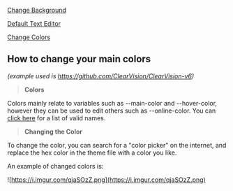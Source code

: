 [Change Background](https://xcruxiex.github.io/How-To/Change-Background)

[Default Text Editor](https://xcruxiex.github.io/How-To/Default-Text-Editor)

[Change Colors](https://xcruxiex.github.io/How-To/Change-Colors)

## **How to change your main colors**
*(example used is https://github.com/ClearVision/ClearVision-v6)*

> **__Colors__**

Colors mainly relate to variables such as --main-color and --hover-color, however they can be used to edit others such as --online-color. 
You can [click here](https://developer.mozilla.org/en-US/docs/Web/CSS/color_value#Syntax) for a list of valid names.

> **__Changing the Color__**

To change the color, you can search for a "color picker" on the internet, and replace the hex color in the theme file with a color you like.

An example of changed colors is:

![https://i.imgur.com/qjaSOzZ.png](https://i.imgur.com/qjaSOzZ.png)

